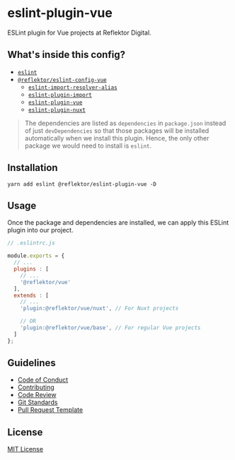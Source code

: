 # eslint-plugin-vue

ESLint plugin for Vue projects at Reflektor Digital.

## What's inside this config?

- [`eslint`](https://www.npmjs.com/package/eslint)
- [`@reflektor/eslint-config-vue`](https://www.npmjs.com/package/@reflektor/eslint-config-vue)
  - [`eslint-import-resolver-alias`](https://www.npmjs.com/package/eslint-import-resolver-alias)
  - [`eslint-plugin-import`](https://www.npmjs.com/package/eslint-plugin-import)
  - [`eslint-plugin-vue`](https://www.npmjs.com/package/eslint-plugin-vue)
  - [`eslint-plugin-nuxt`](https://www.npmjs.com/package/eslint-plugin-nuxt)

> The dependencies are listed as `dependencies` in `package.json` instead of just `devDependencies` so that those packages will be installed automatically when we install this plugin. Hence, the only other package we would need to install is `eslint`.

## Installation

```
yarn add eslint @reflektor/eslint-plugin-vue -D
```

## Usage

Once the package and dependencies are installed, we can apply this ESLint plugin into our project.

```js
// .eslintrc.js

module.exports = {
  // ...
  plugins : [
    // ...
    '@reflektor/vue'
  ],
  extends : [
    // ...
    'plugin:@reflektor/vue/nuxt', // For Nuxt projects

    // OR
    'plugin:@reflektor/vue/base', // For regular Vue projects
  ]
};
```

## Guidelines

- [Code of Conduct](./docs/CODE_OF_CONDUCT.md)
- [Contributing](./docs/CONTRIBUTING.md)
- [Code Review](./docs/CODE_REVIEW.md)
- [Git Standards](./docs/GIT_STANDARDS.md)
- [Pull Request Template](./docs/PULL_REQUEST_TEMPLATE.md)

## License

[MIT License](./LICENSE.md)